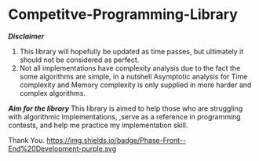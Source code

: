 # Competitve-Programming-Library

***Disclaimer***
1) This library will hopefully be updated as time passes, but ultimately it should
not be considered as perfect.
2) Not all implementations have complexity analysis due to the fact the some algorithms are simple, in a nutshell Asymptotic analysis for Time complexity and Memory complexity is only supplied in more harder and complex algorithms. 

***Aim for the library***
This library is aimed to help those who are struggling with algorithmic implementations,
,serve as a reference in programming contests, and help me practice my implementation skill.

Thank You.
https://img.shields.io/badge/Phase-Front--End%20Development-purple.svg
